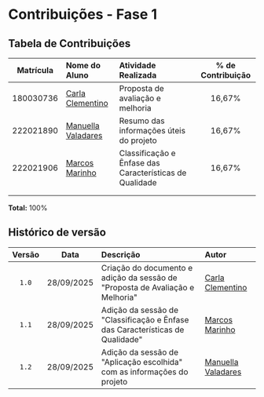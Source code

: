 # Contribuições - Fase 1

## Tabela de Contribuições

| Matrícula |                 Nome do Aluno                 |       Atividade Realizada        | % de Contribuição |
|:---------:|:----------------------------------------------|:---------------------------------|:-----------------:|
| 180030736 | [Carla Clementino](https://github.com/ccarlaa)| Proposta de avaliação e melhoria |       16,67%      |
| 222021890 | [Manuella Valadares](https://github.com/manuvaladares)| Resumo das informações úteis do projeto |       16,67%      |
| 222021906 | [Marcos Marinho](https://github.com/devMarcosVM)| Classificação e Ênfase das Características de Qualidade |       16,67%      |
|           |                                               |                                  |                   |
|           |                                               |                                  |                   |


**Total:** 100%

## Histórico de versão

| Versão |    Data    | Descrição                                               | Autor                                                    |
|:------:|:----------:|:--------------------------------------------------------|:---------------------------------------------------------|
| `1.0`  | 28/09/2025 |     Criação do documento e adição da sessão de "Proposta de Avaliação e Melhoria"   | [Carla Clementino](https://github.com/ccarlaa)      |
| `1.1`  | 28/09/2025 |     Adição da sessão de "Classificação e Ênfase das Características de Qualidade"   | [Marcos Marinho](https://github.com/devMarcosVM)      |
| `1.2`  | 28/09/2025 |     Adição da sessão de "Aplicação escolhida" com as informações do projeto   | [Manuella Valadares](https://github.com/manuvaladares)|
